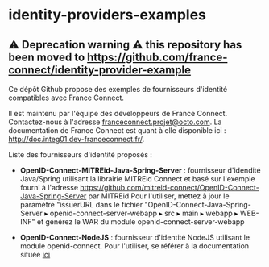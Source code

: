 identity-providers-examples
===========================

## :warning: Deprecation warning :warning: this repository has been moved to https://github.com/france-connect/identity-provider-example

Ce dépôt Github propose des exemples de fournisseurs d'identité compatibles avec France Connect.

Il est maintenu par l'équipe des développeurs de France Connect. Contactez-nous à l'adresse franceconnect.projet@octo.com.
La documentation de France Connect est quant à elle disponible ici : http://doc.integ01.dev-franceconnect.fr/.

Liste des fournisseurs d'identité proposés :
* __OpenID-Connect-MITREid-Java-Spring-Server__ : fournisseur d'idendité Java/Spring utilisant la librairie MITREid Connect et basé sur l'exemple fourni à l'adresse https://github.com/mitreid-connect/OpenID-Connect-Java-Spring-Server par MITREid
Pour l'utiliser, mettez à jour le paramètre "issuerURL dans le fichier "OpenID-Connect-Java-Spring-Server ▸ openid-connect-server-webapp ▸ src ▸ main ▸ webapp ▸ WEB-INF" et générez le WAR du module openid-connect-server-webapp

* __OpenID-Connect-NodeJS__ : fournisseur d'identité NodeJS utilisant le module openid-connect. Pour l'utiliser, se référer à la documentation située [ici](https://github.com/france-connect/identity-providers-examples/tree/master/OpenID-Connect-NodeJS)

